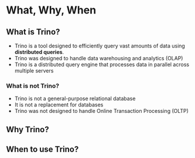 # What, Why, When

## What is Trino?

- Trino is a tool designed to efficiently query vast amounts of data using **distributed queries**.
- Trino was designed to handle data warehousing and analytics (OLAP)
- Trino is a distributed query engine that processes data in parallel across multiple servers

### What is not Trino?

- Trino is not a general-purpose relational database
- It is not a replacement for databases
- Trino was not designed to handle Online Transaction Processing (OLTP)

## Why Trino?

## When to use Trino?